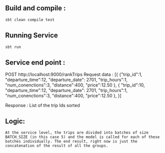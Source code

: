 ## Build and compile :
   ```bash
   sbt clean compile test
   ```

## Running Service

```bash
sbt run
```
## Service end point :
 POST http://localhost:9000/rankTrips
 Request data :
 [{
    {"trip_id":1,
     "departure_time":12,
     "departure_date": 2701,
     "trip_hours":1,
     "num_conenctions":3,
     "distance":400,
     "price":12.50
     },
     {
     "trip_id":10,
     "departure_time":12,
     "departure_date": 2701,
     "trip_hours":1,
     "num_conenctions":3,
     "distance":400,
     "price":12.50
     },
 }]

 Response  : List of the trip Ids sorted


## Logic:
    At the service level, the trips are divided into batches of size BATCH_SIZE (in this case 5) and the model is called for each of these batches individually. The end result, right now is just the concatenation of the result of all the groups.


